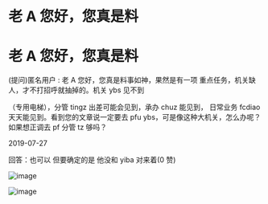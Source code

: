 # 老 A 您好，您真是料

# 老 A 您好，您真是料

(提问)匿名用户 : 老 A 您好，您真是料事如神，果然是有一项 重点任务，机关缺人，才不打招呼就抽掉的。机关 ybs 见不到

（专用电梯），分管 tingz 出差可能会见到，承办 chuz 能见到， 日常业务 fcdiao 天天能见到。看到您的文章说一定要去 pfu ybs，可是像这种大机关，怎么办呢？如果想正调去 pf 分管 tz 够吗？

2019-07-27

回答：也可以 但要确定的是 他没和 yiba 对来着(0 赞)

![image](img/Image_158.png)

![image](img/Image_159.png)